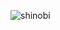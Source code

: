 ![shinobi](https://user-images.githubusercontent.com/92864027/175866612-2dbf2f72-defc-4a84-b578-7227d77aa153.png)
